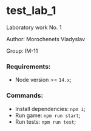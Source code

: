 # test_lab_1

Laboratory work No. 1

Author: Morochenets Vladyslav

Group: IM-11

### Requirements: 
- Node version >= `14.x`;

### Commands:
- Install dependencies: `npm i`;
- Run game: `npm run start`;
- Run tests: `npm run test`;
